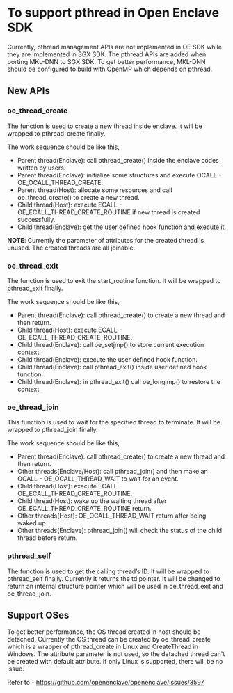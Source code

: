 # To support pthread in Open Enclave SDK

Currently, pthread management APIs are not implemented in OE SDK while they are
implemented in SGX SDK. The pthread APIs are added when porting MKL-DNN to SGX SDK.
To get better performance, MKL-DNN should be configured to build with OpenMP which
depends on pthread.

## New APIs

### oe_thread_create
The function is used to create a new thread inside enclave. It will be wrapped to pthread_create finally.

The work sequence should be like this,
* Parent thread(Enclave): call pthread_create() inside the enclave codes written by users.
* Parent thread(Enclave): initialize some structures and execute OCALL - OE_OCALL_THREAD_CREATE.
* Parent thread(Host): allocate some resources and call oe_thread_create() to create a new thread.
* Child thread(Host): execute ECALL - OE_ECALL_THREAD_CREATE_ROUTINE if new thread is created successfully.
* Child thread(Enclave): get the user defined hook function and execute it.

**NOTE**: Currently the parameter of attributes for the created thread is unused. The created threads are
all joinable.

### oe_thread_exit
The function is used to exit the start_routine function. It will be wrapped to pthread_exit finally.

The work sequence should be like this,
* Parent thread(Enclave): call pthread_create() to create a new thread and then return.
* Child thread(Host): execute ECALL - OE_ECALL_THREAD_CREATE_ROUTINE.
* Child thread(Enclave): call oe_setjmp() to store current execution context.
* Child thread(Enclave): execute the user defined hook function.
* Child thread(Enclave): call pthread_exit() inside user defined hook function.
* Child thread(Enclave): in pthread_exit() call oe_longjmp() to restore the context.

### oe_thread_join
This function is used to wait for the specified thread to terminate. It will be wrapped to pthread_join finally.

The work sequence should be like this,
* Parent thread(Enclave): call pthread_create() to create a new thread and then return.
* Other threads(Enclave/Host): call pthread_join() and then make an OCALL - OE_OCALL_THREAD_WAIT to wait for an event.
* Child thread(Host): execute ECALL - OE_ECALL_THREAD_CREATE_ROUTINE.
* Child thread(Host): wake up the waiting thread after OE_ECALL_THREAD_CREATE_ROUTINE return.
* Other threads(Host): OE_OCALL_THREAD_WAIT return after being waked up.
* Other threads(Enclave): pthread_join() will check the status of the child thread before return.

### pthread_self
The function is used to get the calling thread’s ID. It will be wrapped to pthread_self finally.
Currently it returns the td pointer. It will be changed to return an internal structure pointer which 
will be used in oe_thread_exit and oe_thread_join.


## Support OSes
To get better performance, the OS thread created in host should be detached. Currently the OS thread can be created 
by oe_thread_create which is a wrapper of pthread_create in Linux and CreateThread in Windows. The attribute parameter 
is not used, so the detached thread can't be created with default attribute. If only Linux is supported, there will be 
no issue.

Refer to - https://github.com/openenclave/openenclave/issues/3597
